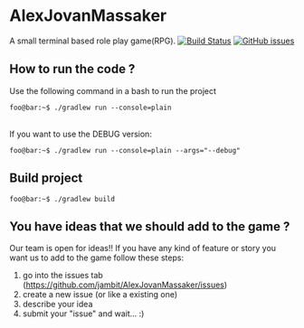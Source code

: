 # AlexJovanMassaker
A small terminal based role play game(RPG).
[![Build Status](https://travis-ci.org/jambit/AlexJovanMassaker.svg?branch=develop)](https://travis-ci.org/jambit/AlexJovanMassaker) [![GitHub issues](https://img.shields.io/github/issues/jambit/AlexJovanMassaker)](https://github.com/jambit/AlexJovanMassaker/issues)

## How to run the code ?
Use the following command in a bash to run the project
```console
foo@bar:~$ ./gradlew run --console=plain
```
\
If you want to use the DEBUG version:
```console
foo@bar:~$ ./gradlew run --console=plain --args="--debug"
```

## Build project
```console
foo@bar:~$ ./gradlew build
```

## You have ideas that we should add to the game ?
Our team is open for ideas!! If you have any kind of feature or story you want us to add to the game follow these steps:
1. go into the issues tab (https://github.com/jambit/AlexJovanMassaker/issues)
2. create a new issue (or like a existing one)
3. describe your idea
4. submit your "issue" and wait... :)
